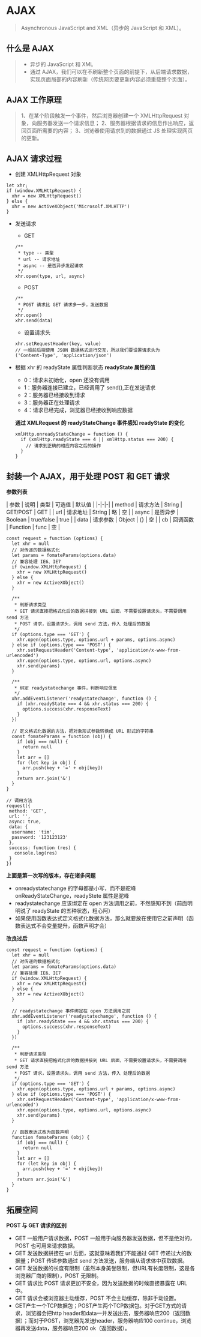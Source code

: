 # AJAX
> Asynchronous JavaScript and XML（异步的 JavaScript 和 XML）。

## 什么是 AJAX
> * 异步的 JavaScript 和 XML
> * 通过 AJAX，我们可以在不刷新整个页面的前提下，从后端请求数据，实现页面局部的内容刷新（传统网页要更新内容必须重载整个页面）。

## AJAX 工作原理
> 1、在某个阶段触发一个事件，然后浏览器创建一个 XMLHttpRequest 对象，向服务器发送一个请求信息；
> 2、服务器根据请求的信息作出响应，返回页面所需要的内容；
> 3、浏览器使用请求到的数据通过 JS 处理实现网页的更新。

## AJAX 请求过程
+ 创建 XMLHttpRequest 对象

```
let xhr;
if (window.XMLHttpRequest) {
  xhr = new XMLHttpRequest()
} else {
  xhr = new ActiveXObject('Microsolf.XMLHTTP')
}
```

+ 发送请求
  - GET

  ```
  /**
   * type -- 类型
   * url -- 请求地址
   * async -- 是否异步发起请求
   */
  xhr.open(type, url, async)

  ```
  - POST
  
  ```
  /**
   * POST 请求比 GET 请求多一步，发送数据
   */
  xhr.open()
  xhr.send(data)
  ```
  
  - 设置请求头
  
  ```
  xhr.setRequestHeader(key, value)
  // 一般前后端使用 JSON 数据格式进行交互，所以我们要设置请求头为
  ('Content-Type', 'application/json')
  ```
  
+ 根据 xhr 的 readyState 属性判断状态
  **readyState 属性的值**
    - 0：请求未初始化，open 还没有调用
    - 1：服务器连接已建立，已经调用了 send(),正在发送请求
    - 2：服务器已经接收到请求
    - 3：服务器正在处理请求
    - 4：请求已经完成，浏览器已经接收到响应数据

  **通过 XMLRequest 的 readyStateChange 事件感知 readyState 的变化**
  
  ```
  xmlHttp.onreadyStateChange = function () {
    if (xmlHttp.readyState === 4 || xmlHttp.status === 200) {
      // 请求到正确的相应内容之后的操作
    }
  }
  ```
  
## 封装一个 AJAX，用于处理 POST 和 GET 请求
**参数列表**

| 参数 | 说明 | 类型 | 可选值 | 默认值 |
|-|-|-|
| method | 请求方法 | String | GET/POST | GET |
| url | 请求地址 | String | 略 | 空 |
| async | 是否异步 | Boolean | true/false | true |
| data | 请求参数 | Object | {} | 空 |
| cb | 回调函数 | Function | func | 空 |


```
const request = function (options) {
  let xhr = null
  // 对传递的数据格式化
  let params = fomateParams(options.data)
  // 兼容处理 IE6、IE7
  if (window.XMLHttpRequest) {
    xhr = new XMLHttpRequest()
  } else {
    xhr = new ActiveXObject()
  }
  
  /**
   * 判断请求类型
   * GET 请求直接把格式化后的数据拼接到 URL 后面，不需要设置请求头，不需要调用 send 方法
   * POST 请求，设置请求头，调用 send 方法，传入 处理后的数据
   */
  if (options.type === 'GET') {
    xhr.open(options.type, options.url + params, options.async)
  } else if (options.type === 'POST') {
    xhr.setRequestHeader('Content-type', 'application/x-www-from-urlencoded')
    xhr.open(options.type, options.url, options.async)
    xhr.send(params)
  }

  /**
   * 绑定 readystatechange 事件，判断响应信息
   */
  xhr.addEventListener('readystatechange', function () {
    if (xhr.readyState === 4 && xhr.status === 200) {
      options.success(xhr.responseText)
    }
  })
  
  // 定义格式化数据的方法，把对象形式参数转换成 URL 形式的字符串
  const fomateParams = function (obj) {
    if (obj === null) {
      return null
    }
    let arr = []
    for (let key in obj) {
      arr.push(key + '=' + obj[key])
    }
    return arr.join('&')
  }
}

// 调用方法
request({
 method: 'GET',
 url: '',
 async: true,
 data: {
  username: 'tim',
  password: '123123123'
 },
 success: function (res) {
   console.log(res)
 }
})
```

**上面是第一次写的版本，存在诸多问题**

* onreadystatechange 的字母都是小写，而不是驼峰 onReadyStateChange，readyStete 属性是驼峰
* readystatechange 应该绑定在 open 方法调用之前，不然感知不到（前面明明说了 readyState 的五种状态，粗心阿）
* 如果使用函数表达式定义格式化数据方法，那么就要放在使用它之前声明（函数表达式不会变量提升，函数声明才会）

**改良过后**

```
const request = function (options) {
  let xhr = null
  // 对传递的数据格式化
  let params = fomateParams(options.data)
  // 兼容处理 IE6、IE7
  if (window.XMLHttpRequest) {
    xhr = new XMLHttpRequest()
  } else {
    xhr = new ActiveXObject()
  }

  // readystatechange 事件绑定在 open 方法调用之前
  xhr.addEventListener('readystatechange', function () {
    if (xhr.readyState === 4 && xhr.status === 200) {
      options.success(xhr.responseText)
    }
  })
  
  /**
   * 判断请求类型
   * GET 请求直接把格式化后的数据拼接到 URL 后面，不需要设置请求头，不需要调用 send 方法
   * POST 请求，设置请求头，调用 send 方法，传入 处理后的数据
   */
  if (options.type === 'GET') {
    xhr.open(options.type, options.url + params, options.async)
  } else if (options.type === 'POST') {
    xhr.setRequestHeader('Content-type', 'application/x-www-from-urlencoded')
    xhr.open(options.type, options.url, options.async)
    xhr.send(params)
  }
  
  // 函数表达式改为函数声明
  function fomateParams (obj) {
    if (obj === null) {
      return null
    }
    let arr = []
    for (let key in obj) {
      arr.push(key + '=' + obj[key])
    }
    return arr.join('&')
  }
}
```

  
## 拓展空间
**POST 与 GET 请求的区别**

+ GET 一般用户请求数据，POST 一般用于向服务器发送数据，但不是绝对的，POST 也可用来请求数据。
+ GET 发送数据拼接在 url 后面，这就意味着我们不能通过 GET 传递过大的数据量；POST 传递参数通过 send 方法发送，服务端从请求体中获取数据。
+ GET 发送数据的长度有限制（虽然本身美誉限制，但URL有长度限制，这是各浏览器厂商的限制），POST 无限制。
+ GET 请求比 POST 请求更加不安全，因为发送数据的时候直接暴露在 URL 中。
+ GET 请求会被浏览器主动缓存，POST 不会主动缓存，除非手动设置。
+ GET产生一个TCP数据包；POST产生两个TCP数据包。对于GET方式的请求，浏览器会把http header和data一并发送出去，服务器响应200（返回数据）；而对于POST，浏览器先发送header，服务器响应100 continue，浏览器再发送data，服务器响应200 ok（返回数据）。
